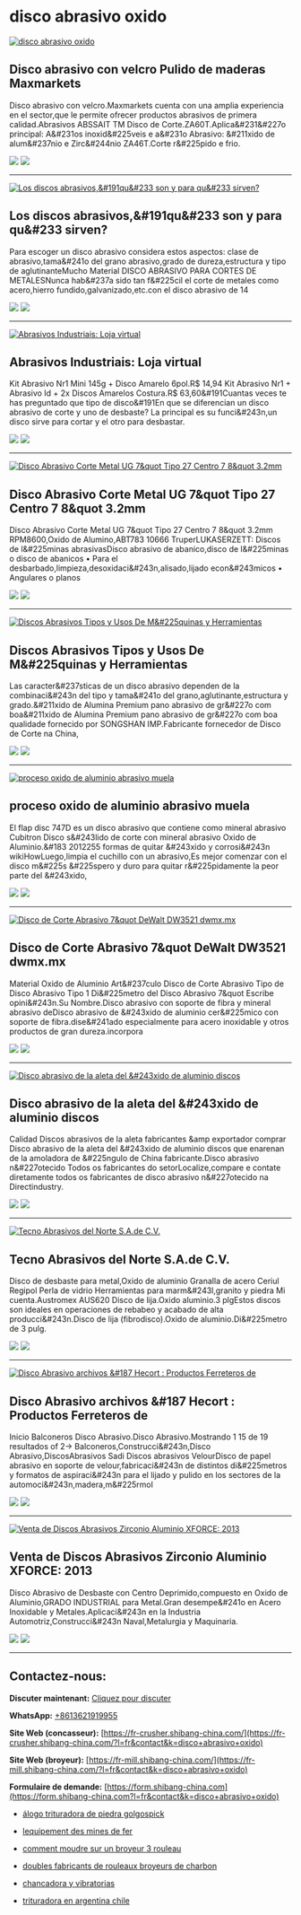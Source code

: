 # disco abrasivo oxido

<a href="https://swt.shibang-china.com/?l=fr&img&k=disco+abrasivo+oxido" target="_blank">![disco abrasivo oxido](http://static.shibang-china.com/all-800x300/1129.jpg)</a>

## Disco abrasivo con velcro Pulido de maderas Maxmarkets
Disco abrasivo con velcro.Maxmarkets cuenta con una amplia experiencia en el sector,que le permite ofrecer productos abrasivos de primera calidad.Abrasivos ABSSAIT TM Disco de Corte.ZA60T.Aplica&#231&#227o principal: A&#231os inoxid&#225veis e a&#231o Abrasivo: &#211xido de alum&#237nio e Zirc&#244nio ZA46T.Corte r&#225pido e frio.


<a href="https://whatsapp.shibangsoft.com/WhatsApp.php" target="_blank" title="WhatsApp">![](http://static.shibang-china.com/icon/whatsapp.png)</a> <a href="https://swt.shibang-china.com/?l=fr&icon&k=disco+abrasivo+oxido" target="_blank">![](http://static.shibang-china.com/icon/chat-fr.png)</a>

---

<a href="https://swt.shibang-china.com/?l=fr&img&k=disco+abrasivo+oxido" target="_blank">![Los discos abrasivos,&#191qu&#233 son y para qu&#233 sirven?](http://static.shibang-china.com/all-800x300/1491.jpg)</a>

## Los discos abrasivos,&#191qu&#233 son y para qu&#233 sirven?
Para escoger un disco abrasivo considera estos aspectos: clase de abrasivo,tama&#241o del grano abrasivo,grado de dureza,estructura y tipo de aglutinanteMucho Material DISCO ABRASIVO PARA CORTES DE METALESNunca hab&#237a sido tan f&#225cil el corte de metales como acero,hierro fundido,galvanizado,etc.con el disco abrasivo de 14


<a href="https://whatsapp.shibangsoft.com/WhatsApp.php" target="_blank" title="WhatsApp">![](http://static.shibang-china.com/icon/whatsapp.png)</a> <a href="https://swt.shibang-china.com/?l=fr&icon&k=disco+abrasivo+oxido" target="_blank">![](http://static.shibang-china.com/icon/chat-fr.png)</a>

---

<a href="https://swt.shibang-china.com/?l=fr&img&k=disco+abrasivo+oxido" target="_blank">![Abrasivos Industriais: Loja virtual](http://static.shibang-china.com/all-800x300/723.jpg)</a>

## Abrasivos Industriais: Loja virtual
Kit Abrasivo Nr1 Mini 145g + Disco Amarelo 6pol.R$ 14,94 Kit Abrasivo Nr1 + Abrasivo Id + 2x Discos Amarelos Costura.R$ 63,60&#191Cuantas veces te has preguntado que tipo de disco&#191En que se diferencian un disco abrasivo de corte y uno de desbaste? La principal es su funci&#243n,un disco sirve para cortar y el otro para desbastar.


<a href="https://whatsapp.shibangsoft.com/WhatsApp.php" target="_blank" title="WhatsApp">![](http://static.shibang-china.com/icon/whatsapp.png)</a> <a href="https://swt.shibang-china.com/?l=fr&icon&k=disco+abrasivo+oxido" target="_blank">![](http://static.shibang-china.com/icon/chat-fr.png)</a>

---

<a href="https://swt.shibang-china.com/?l=fr&img&k=disco+abrasivo+oxido" target="_blank">![Disco Abrasivo Corte Metal UG 7&quot Tipo 27 Centro 7 8&quot 3.2mm](http://static.shibang-china.com/all-800x300/408.jpg)</a>

## Disco Abrasivo Corte Metal UG 7&quot Tipo 27 Centro 7 8&quot 3.2mm
Disco Abrasivo Corte Metal UG 7&quot Tipo 27 Centro 7 8&quot 3.2mm RPM8600,Oxido de Alumino,ABT783 10666 TruperLUKASERZETT: ﻿Discos de l&#225minas abrasivasDisco abrasivo de abanico,disco de l&#225minas o disco de abanicos • Para el desbarbado,limpieza,desoxidaci&#243n,alisado,lijado econ&#243micos • Angulares o planos


<a href="https://whatsapp.shibangsoft.com/WhatsApp.php" target="_blank" title="WhatsApp">![](http://static.shibang-china.com/icon/whatsapp.png)</a> <a href="https://swt.shibang-china.com/?l=fr&icon&k=disco+abrasivo+oxido" target="_blank">![](http://static.shibang-china.com/icon/chat-fr.png)</a>

---

<a href="https://swt.shibang-china.com/?l=fr&img&k=disco+abrasivo+oxido" target="_blank">![Discos Abrasivos Tipos y Usos De M&#225quinas y Herramientas](http://static.shibang-china.com/all-800x300/849.jpg)</a>

## Discos Abrasivos Tipos y Usos De M&#225quinas y Herramientas
Las caracter&#237sticas de un disco abrasivo dependen de la combinaci&#243n del tipo y tama&#241o del grano,aglutinante,estructura y grado.&#211xido de Alumina Premium pano abrasivo de gr&#227o com boa&#211xido de Alumina Premium pano abrasivo de gr&#227o com boa qualidade fornecido por SONGSHAN IMP.Fabricante fornecedor de Disco de Corte na China,


<a href="https://whatsapp.shibangsoft.com/WhatsApp.php" target="_blank" title="WhatsApp">![](http://static.shibang-china.com/icon/whatsapp.png)</a> <a href="https://swt.shibang-china.com/?l=fr&icon&k=disco+abrasivo+oxido" target="_blank">![](http://static.shibang-china.com/icon/chat-fr.png)</a>

---

<a href="https://swt.shibang-china.com/?l=fr&img&k=disco+abrasivo+oxido" target="_blank">![proceso oxido de aluminio abrasivo muela](http://static.shibang-china.com/all-800x300/1257.jpg)</a>

## proceso oxido de aluminio abrasivo muela
El flap disc 747D es un disco abrasivo que contiene como mineral abrasivo Cubitron Disco s&#243lido de corte con mineral abrasivo Oxido de Aluminio.&#183 2012255 formas de quitar &#243xido y corrosi&#243n wikiHowLuego,limpia el cuchillo con un abrasivo,Es mejor comenzar con el disco m&#225s &#225spero y duro para quitar r&#225pidamente la peor parte del &#243xido,


<a href="https://whatsapp.shibangsoft.com/WhatsApp.php" target="_blank" title="WhatsApp">![](http://static.shibang-china.com/icon/whatsapp.png)</a> <a href="https://swt.shibang-china.com/?l=fr&icon&k=disco+abrasivo+oxido" target="_blank">![](http://static.shibang-china.com/icon/chat-fr.png)</a>

---

<a href="https://swt.shibang-china.com/?l=fr&img&k=disco+abrasivo+oxido" target="_blank">![Disco de Corte Abrasivo 7&quot DeWalt DW3521 dwmx.mx](http://static.shibang-china.com/all-800x300/128.jpg)</a>

## Disco de Corte Abrasivo 7&quot DeWalt DW3521 dwmx.mx
Material Oxido de Aluminio Art&#237culo Disco de Corte Abrasivo Tipo de Disco Abrasivo Tipo 1 Di&#225metro del Disco Abrasivo 7&quot Escribe opini&#243n.Su Nombre.Disco abrasivo con soporte de fibra y mineral abrasivo deDisco abrasivo de &#243xido de aluminio cer&#225mico con soporte de fibra.dise&#241ado especialmente para acero inoxidable y otros productos de gran dureza.incorpora


<a href="https://whatsapp.shibangsoft.com/WhatsApp.php" target="_blank" title="WhatsApp">![](http://static.shibang-china.com/icon/whatsapp.png)</a> <a href="https://swt.shibang-china.com/?l=fr&icon&k=disco+abrasivo+oxido" target="_blank">![](http://static.shibang-china.com/icon/chat-fr.png)</a>

---

<a href="https://swt.shibang-china.com/?l=fr&img&k=disco+abrasivo+oxido" target="_blank">![Disco abrasivo de la aleta del &#243xido de aluminio discos](http://static.shibang-china.com/all-800x300/482.jpg)</a>

## Disco abrasivo de la aleta del &#243xido de aluminio discos
Calidad Discos abrasivos de la aleta fabricantes &amp exportador comprar Disco abrasivo de la aleta del &#243xido de aluminio discos que enarenan de la amoladora de &#225ngulo de China fabricante.Disco abrasivo n&#227otecido Todos os fabricantes do setorLocalize,compare e contate diretamente todos os fabricantes de disco abrasivo n&#227otecido na Directindustry.


<a href="https://whatsapp.shibangsoft.com/WhatsApp.php" target="_blank" title="WhatsApp">![](http://static.shibang-china.com/icon/whatsapp.png)</a> <a href="https://swt.shibang-china.com/?l=fr&icon&k=disco+abrasivo+oxido" target="_blank">![](http://static.shibang-china.com/icon/chat-fr.png)</a>

---

<a href="https://swt.shibang-china.com/?l=fr&img&k=disco+abrasivo+oxido" target="_blank">![Tecno Abrasivos del Norte S.A.de C.V.](http://static.shibang-china.com/all-800x300/741.jpg)</a>

## Tecno Abrasivos del Norte S.A.de C.V.
Disco de desbaste para metal,Oxido de aluminio Granalla de acero Ceriul Regipol Perla de vidrio Herramientas para marm&#243l,granito y piedra Mi cuenta.Austromex AUS620 Disco de lija.Oxido aluminio.3 plgEstos discos son ideales en operaciones de rebabeo y acabado de alta producci&#243n.Disco de lija (fibrodisco).Oxido de aluminio.Di&#225metro de 3 pulg.


<a href="https://whatsapp.shibangsoft.com/WhatsApp.php" target="_blank" title="WhatsApp">![](http://static.shibang-china.com/icon/whatsapp.png)</a> <a href="https://swt.shibang-china.com/?l=fr&icon&k=disco+abrasivo+oxido" target="_blank">![](http://static.shibang-china.com/icon/chat-fr.png)</a>

---

<a href="https://swt.shibang-china.com/?l=fr&img&k=disco+abrasivo+oxido" target="_blank">![Disco Abrasivo archivos &#187 Hecort : Productos Ferreteros de](http://static.shibang-china.com/all-800x300/1249.jpg)</a>

## Disco Abrasivo archivos &#187 Hecort : Productos Ferreteros de
Inicio Balconeros Disco Abrasivo.Disco Abrasivo.Mostrando 1 15 de 19 resultados of 2→ Balconeros,Construcci&#243n,Disco Abrasivo,DiscosAbrasivos Sadi Discos abrasivos VelourDisco de papel abrasivo en soporte de velour,fabricaci&#243n de distintos di&#225metros y formatos de aspiraci&#243n para el lijado y pulido en los sectores de la automoci&#243n,madera,m&#225rmol


<a href="https://whatsapp.shibangsoft.com/WhatsApp.php" target="_blank" title="WhatsApp">![](http://static.shibang-china.com/icon/whatsapp.png)</a> <a href="https://swt.shibang-china.com/?l=fr&icon&k=disco+abrasivo+oxido" target="_blank">![](http://static.shibang-china.com/icon/chat-fr.png)</a>

---

<a href="https://swt.shibang-china.com/?l=fr&img&k=disco+abrasivo+oxido" target="_blank">![Venta de Discos Abrasivos Zirconio Aluminio XFORCE: 2013](http://static.shibang-china.com/all-800x300/684.jpg)</a>

## Venta de Discos Abrasivos Zirconio Aluminio XFORCE: 2013
Disco Abrasivo de Desbaste con Centro Deprimido,compuesto en Oxido de Aluminio,GRADO INDUSTRIAL para Metal.Gran desempe&#241o en Acero Inoxidable y Metales.Aplicaci&#243n en la Industria Automotriz,Construcci&#243n Naval,Metalurgia y Maquinaria.

<a href="https://whatsapp.shibangsoft.com/WhatsApp.php" target="_blank" title="WhatsApp">![](http://static.shibang-china.com/icon/whatsapp.png)</a> <a href="https://swt.shibang-china.com/?l=fr&icon&k=disco+abrasivo+oxido" target="_blank">![](http://static.shibang-china.com/icon/chat-fr.png)</a>

---
## Contactez-nous:

**Discuter maintenant:** [Cliquez pour discuter](https://swt.shibang-china.com?l=fr&contact&k=disco+abrasivo+oxido)

**WhatsApp:**  [+8613621919955](https://whatsapp.shibangsoft.com/WhatsApp.php)

**Site Web (concasseur):** [https://fr-crusher.shibang-china.com/](https://fr-crusher.shibang-china.com/?l=fr&contact&k=disco+abrasivo+oxido)

**Site Web (broyeur):** [https://fr-mill.shibang-china.com/](https://fr-mill.shibang-china.com/?l=fr&contact&k=disco+abrasivo+oxido)

**Formulaire de demande:** [https://form.shibang-china.com](https://form.shibang-china.com?l=fr&contact&k=disco+abrasivo+oxido)

* [álogo trituradora de piedra golgospick](../62/%C3%A1logo%20trituradora%20de%20piedra%20golgospick.md)

* [lequipement des mines de fer](../65/lequipement%20des%20mines%20de%20fer.md)

* [comment moudre sur un broyeur 3 rouleau](../65/comment%20moudre%20sur%20un%20broyeur%203%20rouleau.md)

* [doubles fabricants de rouleaux broyeurs de charbon](../62/doubles%20fabricants%20de%20rouleaux%20broyeurs%20de%20charbon.md)

* [chancadora y vibratorias](../62/chancadora%20y%20vibratorias.md)

* [trituradora en argentina chile](../65/trituradora%20en%20argentina%20chile.md)